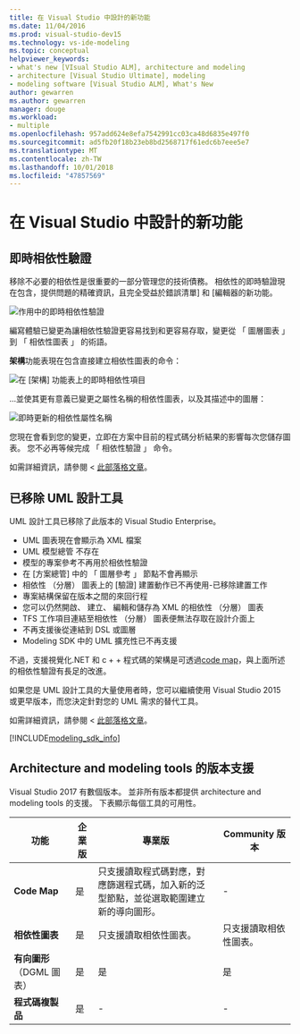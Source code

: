```yaml
---
title: 在 Visual Studio 中設計的新功能
ms.date: 11/04/2016
ms.prod: visual-studio-dev15
ms.technology: vs-ide-modeling
ms.topic: conceptual
helpviewer_keywords:
- what's new [VIsual Studio ALM], architecture and modeling
- architecture [Visual Studio Ultimate], modeling
- modeling software [Visual Studio ALM], What's New
author: gewarren
ms.author: gewarren
manager: douge
ms.workload:
- multiple
ms.openlocfilehash: 957add624e8efa7542991cc03ca48d6835e497f0
ms.sourcegitcommit: ad5fb20f18b23eb8bd2568717f61edc6b7eee5e7
ms.translationtype: MT
ms.contentlocale: zh-TW
ms.lasthandoff: 10/01/2018
ms.locfileid: "47857569"
---
```

# <a name="whats-new-for-design-in-visual-studio"></a>在 Visual Studio 中設計的新功能

## <a name="live-dependency-validation"></a>即時相依性驗證

移除不必要的相依性是很重要的一部分管理您的技術債務。 相依性的即時驗證現在包含，提供問題的精確資訊，且完全受益於錯誤清單] 和 [編輯器的新功能。

![作用中的即時相依性驗證](media/dep-validation-whatsnew-01.png)

編寫體驗已變更為讓相依性驗證更容易找到和更容易存取，變更從 「 圖層圖表 」 到 「 相依性圖表 」 的術語。

**架構**功能表現在包含直接建立相依性圖表的命令：

![在 [架構] 功能表上的即時相依性項目](media/dep-validation-whatsnew-02.png)

...並使其更有意義已變更之屬性名稱的相依性圖表，以及其描述中的圖層：

![即時更新的相依性屬性名稱](media/dep-validation-whatsnew-03.png)

您現在會看到您的變更，立即在方案中目前的程式碼分析結果的影響每次您儲存圖表。 您不必再等候完成 「 相依性驗證 」 命令。

如需詳細資訊，請參閱 <<c0> [ 此部落格文章](https://blogs.msdn.microsoft.com/visualstudioalm/2016/10/07/live-architecture-dependency-validation-in-visual-studio-15-preview-5/)。

## <a name="uml-designers-have-been-removed"></a>已移除 UML 設計工具

UML 設計工具已移除了此版本的 Visual Studio Enterprise。

* UML 圖表現在會顯示為 XML 檔案
* UML 模型總管 不存在
* 模型的專案參考不再用於相依性驗證
* 在 [方案總管] 中的 「 圖層參考 」 節點不會再顯示
* 相依性 （分層） 圖表上的 [驗證] 建置動作已不再使用-已移除建置工作
* 專案結構保留在版本之間的來回行程
* 您可以仍然開啟、 建立、 編輯和儲存為 XML 的相依性 （分層） 圖表
* TFS 工作項目連結至相依性 （分層） 圖表便無法存取在設計介面上
* 不再支援後從連結到 DSL 或圖層
* Modeling SDK 中的 UML 擴充性已不再支援

不過，支援視覺化.NET 和 c + + 程式碼的架構是可透過[code map](map-dependencies-across-your-solutions.md)，與上面所述的相依性驗證有長足的改進。

如果您是 UML 設計工具的大量使用者時，您可以繼續使用 Visual Studio 2015 或更早版本，而您決定針對您的 UML 需求的替代工具。

如需詳細資訊，請參閱 <<c0> [ 此部落格文章](https://blogs.msdn.microsoft.com/visualstudioalm/2016/10/14/uml-designers-have-been-removed-layer-designer-now-supports-live-architectural-analysis/)。

[!INCLUDE[modeling_sdk_info](includes/modeling_sdk_info.md)]

## <a name="a-nameversionsupport-edition-support-for-architecture-and-modeling-tools"></a><a name="VersionSupport" />Architecture and modeling tools 的版本支援

Visual Studio 2017 有數個版本。 並非所有版本都提供 architecture and modeling tools 的支援。 下表顯示每個工具的可用性。

|**功能**|**企業版**|**專業版**|**Community 版本**|
|-----------------|--------------------|----------------------|-------------------|
|**Code Map**|是|只支援讀取程式碼對應，對應篩選程式碼，加入新的泛型節點，並從選取範圍建立新的導向圖形。|-|
|**相依性圖表**|是|只支援讀取相依性圖表。|只支援讀取相依性圖表。|
|**有向圖形**（DGML 圖表）|是|是|是|
|**程式碼複製品**|是|-|-|